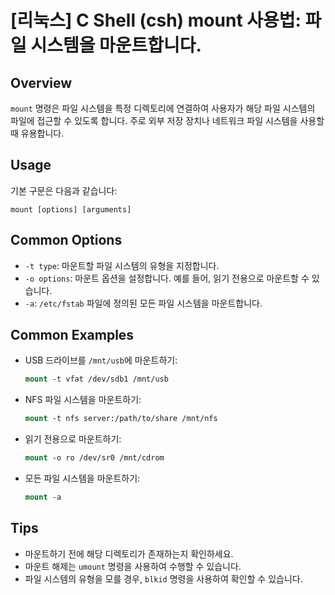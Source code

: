 # [리눅스] C Shell (csh) mount 사용법: 파일 시스템을 마운트합니다.

## Overview
`mount` 명령은 파일 시스템을 특정 디렉토리에 연결하여 사용자가 해당 파일 시스템의 파일에 접근할 수 있도록 합니다. 주로 외부 저장 장치나 네트워크 파일 시스템을 사용할 때 유용합니다.

## Usage
기본 구문은 다음과 같습니다:
```
mount [options] [arguments]
```

## Common Options
- `-t type`: 마운트할 파일 시스템의 유형을 지정합니다.
- `-o options`: 마운트 옵션을 설정합니다. 예를 들어, 읽기 전용으로 마운트할 수 있습니다.
- `-a`: `/etc/fstab` 파일에 정의된 모든 파일 시스템을 마운트합니다.

## Common Examples
- USB 드라이브를 `/mnt/usb`에 마운트하기:
  ```csh
  mount -t vfat /dev/sdb1 /mnt/usb
  ```
  
- NFS 파일 시스템을 마운트하기:
  ```csh
  mount -t nfs server:/path/to/share /mnt/nfs
  ```

- 읽기 전용으로 마운트하기:
  ```csh
  mount -o ro /dev/sr0 /mnt/cdrom
  ```

- 모든 파일 시스템을 마운트하기:
  ```csh
  mount -a
  ```

## Tips
- 마운트하기 전에 해당 디렉토리가 존재하는지 확인하세요.
- 마운트 해제는 `umount` 명령을 사용하여 수행할 수 있습니다.
- 파일 시스템의 유형을 모를 경우, `blkid` 명령을 사용하여 확인할 수 있습니다.